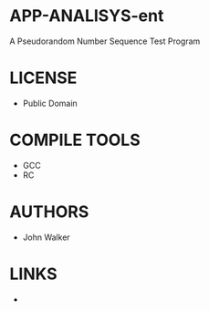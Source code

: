 APP-ANALISYS-ent
================

A Pseudorandom Number Sequence Test Program 


LICENSE
===============
* Public Domain

COMPILE TOOLS
===============
* GCC
* RC

AUTHORS
===============
* John Walker

LINKS
===============
* 
